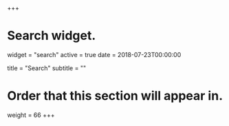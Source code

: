 +++
# Search widget.
widget = "search"
active = true
date = 2018-07-23T00:00:00

title = "Search"
subtitle = ""

# Order that this section will appear in.
weight = 66
+++
